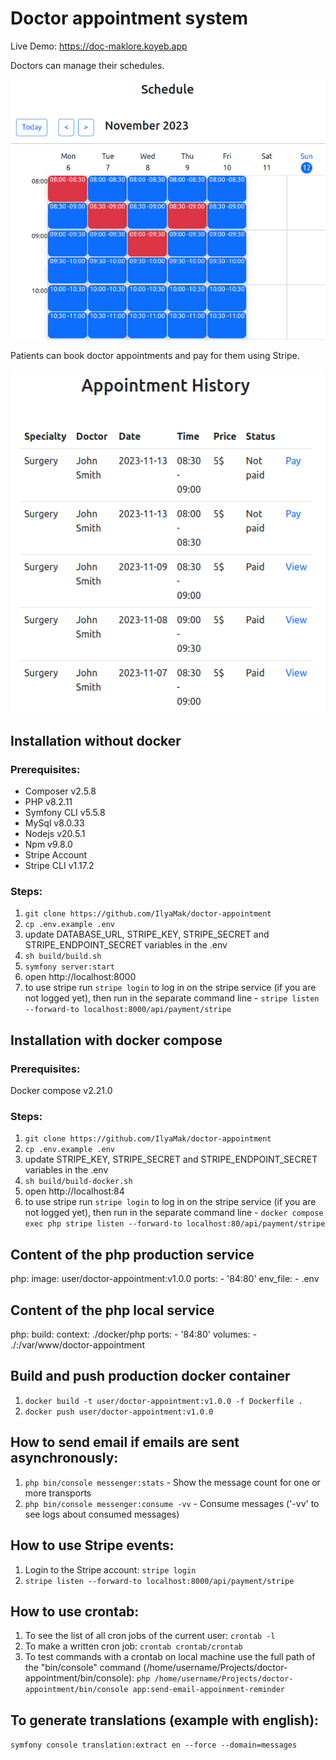 # Doctor appointment system

Live Demo: https://doc-maklore.koyeb.app

Doctors can manage their schedules.

![Schedule](public/assets/images/doctor.png)

Patients can book doctor appointments and pay for them using Stripe.

![Appointment History](public/assets/images/patient.png)

## Installation without docker

### Prerequisites: 
- Composer v2.5.8
- PHP v8.2.11
- Symfony CLI v5.5.8
- MySql v8.0.33
- Nodejs v20.5.1
- Npm v9.8.0
- Stripe Account
- Stripe CLI v1.17.2

### Steps:
1. `git clone https://github.com/IlyaMak/doctor-appointment`
2. `cp .env.example .env`
3. update DATABASE_URL, STRIPE_KEY, STRIPE_SECRET and STRIPE_ENDPOINT_SECRET variables in the .env
4. `sh build/build.sh`
5. `symfony server:start`
6. open http://localhost:8000
7. to use stripe run `stripe login` to log in on the stripe service (if you are not logged yet), then run in the separate command line - `stripe listen --forward-to localhost:8000/api/payment/stripe`

## Installation with docker compose

### Prerequisites:
Docker compose v2.21.0

### Steps:
1. `git clone https://github.com/IlyaMak/doctor-appointment`
2. `cp .env.example .env`
3. update STRIPE_KEY, STRIPE_SECRET and STRIPE_ENDPOINT_SECRET variables in the .env
3. `sh build/build-docker.sh`
4. open http://localhost:84
5. to use stripe run `stripe login` to log in on the stripe service (if you are not logged yet), then run in the separate command line - `docker compose exec php stripe listen --forward-to localhost:80/api/payment/stripe`

## Content of the php production service
php:
  image: user/doctor-appointment:v1.0.0
  ports:
    - '84:80'
  env_file:
    - .env

## Content of the php local service
php:
  build: 
    context: ./docker/php
  ports:
    - '84:80'
  volumes:
    - ./:/var/www/doctor-appointment

## Build and push production docker container
1. `docker build -t user/doctor-appointment:v1.0.0 -f Dockerfile .`
2. `docker push user/doctor-appointment:v1.0.0`

## How to send email if emails are sent asynchronously:
1. `php bin/console messenger:stats` - Show the message count for one or more transports
2. `php bin/console messenger:consume -vv` - Consume messages ('-vv' to see logs about consumed messages)

## How to use Stripe events:
1. Login to the Stripe account: `stripe login`
2. `stripe listen --forward-to localhost:8000/api/payment/stripe`

## How to use crontab:
1. To see the list of all cron jobs of the current user: `crontab -l`
2. To make a written cron job: `crontab crontab/crontab`
3. To test commands with a crontab on local machine use the full path of the "bin/console" command (/home/username/Projects/doctor-appointment/bin/console): `php /home/username/Projects/doctor-appointment/bin/console app:send-email-appoinment-reminder`

## To generate translations (example with english):
`symfony console translation:extract en --force --domain=messages`
